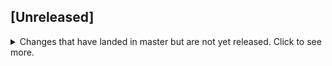 ## [Unreleased]
<details>
  <summary>
    Changes that have landed in master but are not yet released.
    Click to see more.
  </summary>

  ## Breaking changes

  * Common
    * Removed `UIKernel.createXhrValidator` (use createValidator)

  * Grid
    * [Rerender Grid if passed new object to viewColumns prop](https://github.com/softindex/uikernel/pull/319)
    * "create" and "delete" events in GridModel has `Array` type in GridCollectionModel
    * Changed GridCollectionModel.delete(recordId) method to GridCollectionModel.delete(recordIds: Array)
    * Changed className of extra records from "others" to "dgrid-others" in GridComponent
    * Changed param type in onChange prop. Now it's Map<TKey, TValue> instead of simple object
    * Renamed property `validation` to `validator` in GridCollectionModel

  * From
    * [Changed type of returning errors and warnings in formService.getAll(). `string[] | null` to `{message: string}[]`](https://github.com/softindex/uikernel/pull/323)
    * [FormMixin: Changed type of state.errors and state.warnings `string[] | null` to `{message: string}[]`](https://github.com/softindex/uikernel/pull/323)

  * ValidationErrors
    * `UIKernel.Models.ValidationErrors` moved to `UIKernel.ValidationErrors`
    * Changed type `validationErrors.getFieldErrors(string): Array | null` to `validationErrors.getFieldErrors(string): Array`
    * Changed type `validationErrors.getFieldErrorMessages(string): Array | null` to `validationErrors.getFieldErrorMessages(string): Array`
    * Changed type `validationErrors.getFailedFields(): string[] | null` to `validationErrors.getFailedFields(): string[]`

  * DatePicker Editor
    * [Updated datepicker to version 3.6](https://github.com/softindex/uikernel/pull/298). Need to change format of `format` and `textFormat` props from `moment.js` style to `date-fns` style.

  ### New

  * Grid
    * [Added argument initialRecord to grid columns render function](https://github.com/softindex/uikernel/pull/249)
    * [Added grid context param to columns render method](https://github.com/softindex/uikernel/pull/269)
    * [Added `multipart/form-data` encoding to GridXHRModel](https://github.com/softindex/uikernel/pull/270)
    * [Added toCSV export](https://github.com/softindex/uikernel/pull/261)
    * [Added `pageSizeLabel` prop to GridComponent](https://github.com/softindex/uikernel/pull/320)
    * Added `recordId` property to GridModel.prototype.isValidRecord

  * Form
    * [Allowed to get undefined fields from `getAll().fields` in FormService (used `Proxy`)](https://github.com/softindex/uikernel/pull/246)
    * [FormExpressAPI: Added POST handler for long getData requests](https://github.com/softindex/uikernel/pull/282)
    * [Added support multipart form data for form model](https://github.com/softindex/uikernel/pull/321)
    * Added UIKernel.useFrom hook

  * SuggestBox Editor
    * Added "withEmptyOption" prop to suggest editor [[263](https://github.com/softindex/uikernel/pull/263), [265](https://github.com/softindex/uikernel/pull/265)]

  * DatePicker Editor
    * [Added `startDate` and `endDate` props](https://github.com/softindex/uikernel/pull/283)
    * [Added `todayButton` prop](https://github.com/softindex/uikernel/pull/320)

  ### Fixed

  * Grid
    * [Fixed `disabled` attribute processing in grid buttons](https://github.com/softindex/uikernel/pull/229)
    * [Fixed grid behavior after pressing ESC or ENTER](https://github.com/softindex/uikernel/pull/231)
    * [Removed selected prop mutation which cause bugs](https://github.com/softindex/uikernel/pull/233)
    * [Fixed update of grid after data changes](https://github.com/softindex/uikernel/pull/235)
    * [Fixed update of grid after select/unselect](https://github.com/softindex/uikernel/pull/235)
    * [Fixed adding statuses (addRecordStatus)](https://github.com/softindex/uikernel/pull/235)
    * [Apply grid filters by merging with previously applied ones](https://github.com/softindex/uikernel/pull/239)
    * [Fixed handling of plain Errors among changes returned from GridModel.prototype.update](https://github.com/softindex/uikernel/pull/243)
    * [Fixed bugs concerned with editing of grids](https://github.com/softindex/uikernel/pull/250)
    * [Made calling of grid.onChange after every change in the grid, not only after blur](https://github.com/softindex/uikernel/pull/251)
    * [Send POST read request if query string too large](https://github.com/softindex/uikernel/pull/260)
    * [Fixed removing of unnecessary extra records](https://github.com/softindex/uikernel/pull/272)
    * [Throw client error when update changes are not an array](https://github.com/softindex/uikernel/pull/278)
    * [Allowed empty fields in GridExpressApi](https://github.com/softindex/uikernel/pull/277)
    * [Fixed infinity loader on error](https://github.com/softindex/uikernel/pull/291)
    * [Fix in-grid editor's updateField method](https://github.com/softindex/uikernel/pull/311)
    * [Fixed error in removeRecordStatus](https://github.com/softindex/uikernel/pull/314)
    * [Fix getError bug](https://github.com/softindex/uikernel/pull/315)
    * [Fixed bug with checking viewColumns](https://github.com/softindex/uikernel/pull/318)
    * Update GridComponent if `selectBlackListMode` prop has been changed
    * Fixed applying GridComponent.prototype.setSelectedRecords
    * Fixed bugs with removeRecordStatus and removeRecordStatusAll methods

  * Form
    * [Fixed bug with `FormService.prototype.clearValidation` because of accidental mutations](https://github.com/softindex/uikernel/pull/244)
    * Fixed bug with `getAll().isLoaded` in `FormService` if `fromModel.getData` throws error

  * SuggestBox Editor
    * [Fixed text overlapping on button](https://github.com/softindex/uikernel/pull/228)
    * [Fixed bug with disabled list items with empty value (0, "", null)](https://github.com/softindex/uikernel/pull/241)
    * [Made moving popup of SuggestBox above the input if it doesn't fit under](https://github.com/softindex/uikernel/pull/242)
    * [Prevented SuggestBox from closing when scrolling event is triggered](https://github.com/softindex/uikernel/pull/242)
    * [Fixed small bag in trying to use dom element of unmounted SuggestBox](https://github.com/softindex/uikernel/pull/244)

  * DatePicker Editor
    * [Fixed datepicker "onBlur" prop](https://github.com/softindex/uikernel/pull/322)
    * [Change new Date to date-fns/parseISO](https://github.com/softindex/uikernel/pull/330)

  * Validators
    * [Handle case when invalid date value was passed to validator](https://github.com/softindex/uikernel/pull/238)
    * [Fixed Date validator](https://github.com/softindex/uikernel/pull/257)
    * Validator could not work with field name `constructor`
    * Fixed merging of same fields in `ValidationErrors.prototype.merge` method

  * Grid
    * [Change lines color](https://github.com/softindex/uikernel/pull/275)
    * [Fixed grid pagination buttons by wcag. Tag "a" changed to "button"](https://github.com/softindex/uikernel/pull/289)
    * Removed `data` property in `GridCollectionModel`. Added `getData` method.

  * Form
    * [FormExpressAPI: "GET /" is deprecated. Use "GET /data" instead](https://github.com/softindex/uikernel/pull/282)
</details>
